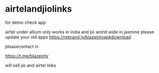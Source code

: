 # airtelandjiolinks


for demo check app

airtel under allium only works in india and jio world wide in jasmine please update your old apps https://rebrand.ly/blazeintvapkdownload

pleasecontact in 

https://t.me/blazeintv

will sell jio and airtel links

